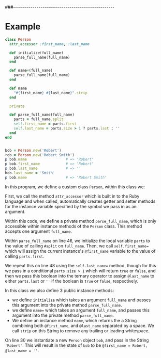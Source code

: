 ###----------------------------------------------------
# Example

```ruby
class Person
  attr_accessor :first_name, :last_name

  def initialize(full_name)
    parse_full_name(full_name)
  end

  def name=(full_name)
    parse_full_name(full_name)
  end

  def name
    "#{first_name} #{last_name}".strip
  end

  private

  def parse_full_name(full_name)
    parts = full_name.split
    self.first_name = parts.first
    self.last_name = parts.size > 1 ? parts.last : ''
  end
end


bob = Person.new('Robert')
rob = Person.new('Robert Smith')
p bob.name                  # => 'Robert'
p bob.first_name            # => 'Robert'
p bob.last_name             # => ''
bob.last_name = 'Smith'
p bob.name                  # => 'Robert Smith'
```

In this program, we define a custom class `Person`, within this class we:

First, we call the method `attr_accessor` which is built in to the Ruby  language and when called, automatically creates getter and setter methods for the instance variable specified by the symbol we pass in as an argument.

Within this code, we define a private method `parse_full_name`, which is only accessible within instance methods of the `Person` class. This method accepts one argument `full_name`.

 Within `parse_full_name` on line 46, we initialize the local variable `parts` to the value of calling `#split` on `full_name`. Then, we call `self.first_name=` which will assign the current instance's `@first_name` variable to the value of calling `parts.first`.

We repeat this on line 48 using the `self.last_name=` method, though for this we pass in a conditional `parts.size > 1` which will return `true` or `false`, and then we pass this boolean into the ternary operator to assign `@last_name` to either `parts.last` or `''` if the boolean is `true` or `false`, respectively.

In this class we also define 3 public instance methods:
* we define `initialize` which takes an argument `full_name` and passes this argument into the private method `parse_full_name`.
* we define `name=` which takes an argument `full_name`, and passes this argument into the private method `parse_full_name`.
* We define an instance method `name`, which returns the a String combining both `@first_name`, and `@last_name` separated by a space. We call `strip` on this String to remove any trailing or leading whitespace.

On line 30 we instantiate a new `Person` object `bob`, and pass in the String `'Robert'`. This will result in the state of `bob` to be `@first_name = Robert, @last_name = ''`. 
